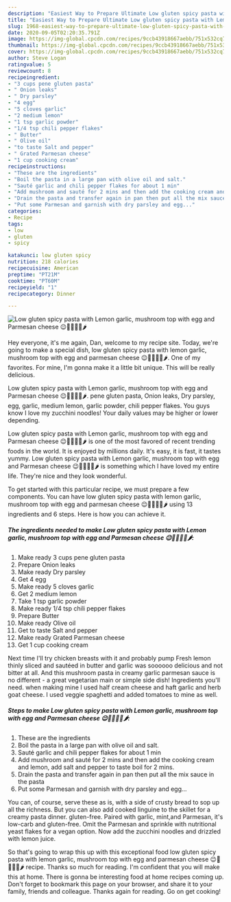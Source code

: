 ```yaml
---
description: "Easiest Way to Prepare Ultimate Low gluten spicy pasta with Lemon garlic, mushroom top with egg and Parmesan cheese 😉🥒🍋🧄🥚🌶"
title: "Easiest Way to Prepare Ultimate Low gluten spicy pasta with Lemon garlic, mushroom top with egg and Parmesan cheese 😉🥒🍋🧄🥚🌶"
slug: 1968-easiest-way-to-prepare-ultimate-low-gluten-spicy-pasta-with-lemon-garlic-mushroom-top-with-egg-and-parmesan-cheese
date: 2020-09-05T02:20:35.791Z
image: https://img-global.cpcdn.com/recipes/9ccb43918667aebb/751x532cq70/low-gluten-spicy-pasta-with-lemon-garlic-mushroom-top-with-egg-and-parmesan-cheese-😉🥒🍋🧄🥚🌶-recipe-main-photo.jpg
thumbnail: https://img-global.cpcdn.com/recipes/9ccb43918667aebb/751x532cq70/low-gluten-spicy-pasta-with-lemon-garlic-mushroom-top-with-egg-and-parmesan-cheese-😉🥒🍋🧄🥚🌶-recipe-main-photo.jpg
cover: https://img-global.cpcdn.com/recipes/9ccb43918667aebb/751x532cq70/low-gluten-spicy-pasta-with-lemon-garlic-mushroom-top-with-egg-and-parmesan-cheese-😉🥒🍋🧄🥚🌶-recipe-main-photo.jpg
author: Steve Logan
ratingvalue: 5
reviewcount: 8
recipeingredient:
- "3 cups pene gluten pasta"
- " Onion leaks"
- " Dry parsley"
- "4 egg"
- "5 cloves garlic"
- "2 medium lemon"
- "1 tsp garlic powder"
- "1/4 tsp chili pepper flakes"
- " Butter"
- " Olive oil"
- "to taste Salt and pepper"
- " Grated Parmesan cheese"
- "1 cup cooking cream"
recipeinstructions:
- "These are the ingredients"
- "Boil the pasta in a large pan with olive oil and salt."
- "Sauté garlic and chili pepper flakes for about 1 min"
- "Add mushroom and sauté for 2 mins and then add the cooking cream and lemon, add salt and pepper to taste boil for 2 mins."
- "Drain the pasta and transfer again in pan then put all the mix sauce in the pasta"
- "Put some Parmesan and garnish with dry parsley and egg..."
categories:
- Recipe
tags:
- low
- gluten
- spicy

katakunci: low gluten spicy 
nutrition: 218 calories
recipecuisine: American
preptime: "PT21M"
cooktime: "PT60M"
recipeyield: "1"
recipecategory: Dinner

---
```



![Low gluten spicy pasta with Lemon garlic, mushroom top with egg and Parmesan cheese 😉🥒🍋🧄🥚🌶](https://img-global.cpcdn.com/recipes/9ccb43918667aebb/751x532cq70/low-gluten-spicy-pasta-with-lemon-garlic-mushroom-top-with-egg-and-parmesan-cheese-😉🥒🍋🧄🥚🌶-recipe-main-photo.jpg)

Hey everyone, it's me again, Dan, welcome to my recipe site. Today, we're going to make a special dish, low gluten spicy pasta with lemon garlic, mushroom top with egg and parmesan cheese 😉🥒🍋🧄🥚🌶. One of my favorites. For mine, I'm gonna make it a little bit unique. This will be really delicious.

Low gluten spicy pasta with Lemon garlic, mushroom top with egg and Parmesan cheese 😉🥒🍋🧄🥚🌶. pene gluten pasta, Onion leaks, Dry parsley, egg, garlic, medium lemon, garlic powder, chili pepper flakes. You guys know I love my zucchini noodles! Your daily values may be higher or lower depending.

Low gluten spicy pasta with Lemon garlic, mushroom top with egg and Parmesan cheese 😉🥒🍋🧄🥚🌶 is one of the most favored of recent trending foods in the world. It is enjoyed by millions daily. It's easy, it is fast, it tastes yummy. Low gluten spicy pasta with Lemon garlic, mushroom top with egg and Parmesan cheese 😉🥒🍋🧄🥚🌶 is something which I have loved my entire life. They're nice and they look wonderful.


To get started with this particular recipe, we must prepare a few components. You can have low gluten spicy pasta with lemon garlic, mushroom top with egg and parmesan cheese 😉🥒🍋🧄🥚🌶 using 13 ingredients and 6 steps. Here is how you can achieve it.

<!--inarticleads1-->

##### The ingredients needed to make Low gluten spicy pasta with Lemon garlic, mushroom top with egg and Parmesan cheese 😉🥒🍋🧄🥚🌶:

1. Make ready 3 cups pene gluten pasta
1. Prepare  Onion leaks
1. Make ready  Dry parsley
1. Get 4 egg
1. Make ready 5 cloves garlic
1. Get 2 medium lemon
1. Take 1 tsp garlic powder
1. Make ready 1/4 tsp chili pepper flakes
1. Prepare  Butter
1. Make ready  Olive oil
1. Get to taste Salt and pepper
1. Make ready  Grated Parmesan cheese
1. Get 1 cup cooking cream


Next time I&#39;ll try chicken breasts with it and probably pump Fresh lemon thinly sliced and sautéed in butter and garlic was soooooo delicious and not bitter at all. And this mushroom pasta in creamy garlic parmesan sauce is no different - a great vegetarian main or simple side dish! Ingredients you&#39;ll need. when making mine I used half cream cheese and haft garlic and herb goat cheese. I used veggie spaghetti and added tomatoes to mine as well. 

<!--inarticleads2-->

##### Steps to make Low gluten spicy pasta with Lemon garlic, mushroom top with egg and Parmesan cheese 😉🥒🍋🧄🥚🌶:

1. These are the ingredients
1. Boil the pasta in a large pan with olive oil and salt.
1. Sauté garlic and chili pepper flakes for about 1 min
1. Add mushroom and sauté for 2 mins and then add the cooking cream and lemon, add salt and pepper to taste boil for 2 mins.
1. Drain the pasta and transfer again in pan then put all the mix sauce in the pasta
1. Put some Parmesan and garnish with dry parsley and egg...


You can, of course, serve these as is, with a side of crusty bread to sop up all the richness. But you can also add cooked linguine to the skillet for a creamy pasta dinner. gluten-free. Paired with garlic, mint,and Parmesan, it&#39;s low-carb and gluten-free. Omit the Parmesan and sprinkle with nutritional yeast flakes for a vegan option. Now add the zucchini noodles and drizzled with lemon juice. 

So that's going to wrap this up with this exceptional food low gluten spicy pasta with lemon garlic, mushroom top with egg and parmesan cheese 😉🥒🍋🧄🥚🌶 recipe. Thanks so much for reading. I'm confident that you will make this at home. There is gonna be interesting food at home recipes coming up. Don't forget to bookmark this page on your browser, and share it to your family, friends and colleague. Thanks again for reading. Go on get cooking!
